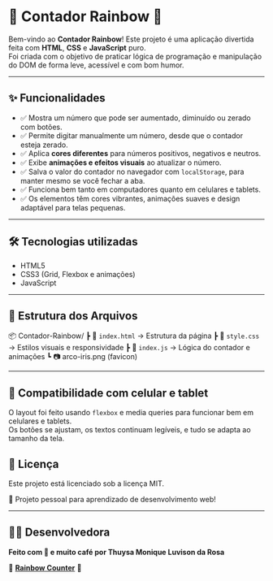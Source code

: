 # 🌈 Contador Rainbow 🎉

Bem-vindo ao **Contador Rainbow**!
Este projeto é uma aplicação divertida feita com **HTML**, **CSS** e **JavaScript** puro.  
Foi criada com o objetivo de praticar lógica de programação e manipulação do DOM de forma leve, acessível e com bom humor.

---

## ✨ Funcionalidades

- ✅ Mostra um número que pode ser aumentado, diminuído ou zerado com botões.
- ✅ Permite digitar manualmente um número, desde que o contador esteja zerado.
- ✅ Aplica **cores diferentes** para números positivos, negativos e neutros.
- ✅ Exibe **animações e efeitos visuais** ao atualizar o número.
- ✅ Salva o valor do contador no navegador com `localStorage`, para manter mesmo se você fechar a aba.
- ✅ Funciona bem tanto em computadores quanto em celulares e tablets.
- ✅ Os elementos têm cores vibrantes, animações suaves e design adaptável para telas pequenas.

---

## 🛠️ Tecnologias utilizadas

- HTML5
- CSS3 (Grid, Flexbox e animações)
- JavaScript 

---

## 📁 Estrutura dos Arquivos

📦 Contador-Rainbow/
┣ 📜 `index.html` → Estrutura da página
┣ 📜 `style.css`  → Estilos visuais e responsividade
┣ 📜 `index.js`   → Lógica do contador e animações
┗ 📷 arco-iris.png (favicon)

---

## 📱 Compatibilidade com celular e tablet

O layout foi feito usando `flexbox` e media queries para funcionar bem em celulares e tablets.  
Os botões se ajustam, os textos continuam legíveis, e tudo se adapta ao tamanho da tela.


## 📄 Licença

Este projeto está licenciado sob a licença MIT.

💼 Projeto pessoal para aprendizado de desenvolvimento web!
 
---

## 👩‍💻 Desenvolvedora

**Feito com 💜 e muito café por Thuysa Monique Luvison da Rosa**


📌 **[Rainbow Counter](https://rainbow-counter.vercel.app/)** 📌

